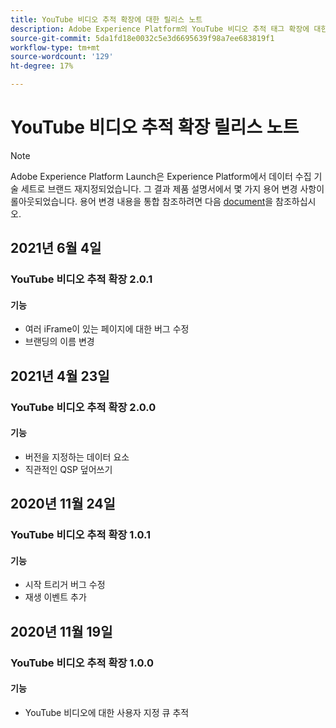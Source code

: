 ```yaml
---
title: YouTube 비디오 추적 확장에 대한 릴리스 노트
description: Adobe Experience Platform의 YouTube 비디오 추적 태그 확장에 대한 최신 릴리스 노트입니다.
source-git-commit: 5da1fd18e0032c5e3d6695639f98a7ee683819f1
workflow-type: tm+mt
source-wordcount: '129'
ht-degree: 17%

---
```


# YouTube 비디오 추적 확장 릴리스 노트

>[!NOTE]
>
>Adobe Experience Platform Launch은 Experience Platform에서 데이터 수집 기술 세트로 브랜드 재지정되었습니다. 그 결과 제품 설명서에서 몇 가지 용어 변경 사항이 롤아웃되었습니다. 용어 변경 내용을 통합 참조하려면 다음 [document](../../../term-updates.md)을 참조하십시오.

## 2021년 6월 4일

### YouTube 비디오 추적 확장 2.0.1

#### 기능

* 여러 iFrame이 있는 페이지에 대한 버그 수정
* 브랜딩의 이름 변경

## 2021년 4월 23일

### YouTube 비디오 추적 확장 2.0.0

#### 기능

* 버전을 지정하는 데이터 요소
* 직관적인 QSP 덮어쓰기

## 2020년 11월 24일

### YouTube 비디오 추적 확장 1.0.1

#### 기능

* 시작 트리거 버그 수정
* 재생 이벤트 추가

## 2020년 11월 19일

### YouTube 비디오 추적 확장 1.0.0

#### 기능

* YouTube 비디오에 대한 사용자 지정 큐 추적

